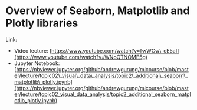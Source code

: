 # Overview of Seaborn, Matplotlib and Plotly libraries

Link: 

* Video lecture: [https://www.youtube.com/watch?v=fwWCw\_cE5aI](https://www.youtube.com/watch?v=WNoQTNOME5g)
* Jupyter Notebook: [https://nbviewer.jupyter.org/github/andrewgurung/mlcourse/blob/master/lecture/topic02\_visual\_data\_analysis/topic2\_additional\_seaborn\_matplotlib\_plotly.ipynb](https://nbviewer.jupyter.org/github/andrewgurung/mlcourse/blob/master/lecture/topic02_visual_data_analysis/topic2_additional_seaborn_matplotlib_plotly.ipynb)

